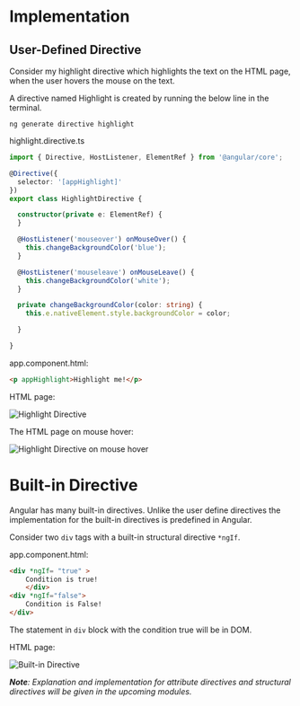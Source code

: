 # Implementation


## User-Defined Directive

Consider my highlight directive which highlights the text on the HTML page, when the user hovers the mouse on the text.

A directive named Highlight is created by running the below line in the terminal.

```properties
ng generate directive highlight
```

highlight.directive.ts

```ts
import { Directive, HostListener, ElementRef } from '@angular/core';

@Directive({
  selector: '[appHighlight]'
})
export class HighlightDirective {

  constructor(private e: ElementRef) {  
  }  

  @HostListener('mouseover') onMouseOver() {  
    this.changeBackgroundColor('blue');  
  }

  @HostListener('mouseleave') onMouseLeave() {  
    this.changeBackgroundColor('white');  
  }  

  private changeBackgroundColor(color: string) {  
    this.e.nativeElement.style.backgroundColor = color;  

  }    

}
```

app.component.html:

```html
<p appHighlight>Highlight me!</p>
```

HTML page:

![Highlight Directive](/modules_new/resources/highlight1.png)

The HTML page on mouse hover:

![Highlight Directive on mouse hover](/modules_new/resources/highlight2.png)


# Built-in Directive

Angular has many built-in directives. Unlike the user define directives the implementation for the built-in directives is predefined in Angular.

Consider two `div` tags with a built-in structural directive `*ngIf`.

app.component.html:

```html
<div *ngIf= "true" >  
    Condition is true!
    </div>  
<div *ngIf="false">
    Condition is False!
</div>
```

The statement in `div` block with the condition true will be in DOM. 

HTML page:

![Built-in Directive](/modules_new/resources/Built-in_Directive.png)


<i> <b>Note</b>: Explanation and implementation for attribute directives and structural directives will be given in the upcoming modules.</i> 
